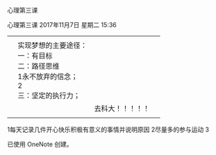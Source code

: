 心理第三课

心理第三课
2017年11月7日 星期二
15:36

|     |     |     |     |
| --- | --- | --- | --- |
|     |     |     |     |
|     | 实现梦想的主要途径：<br>一：有目标<br>二：路径思维<br>1永不放弃的信念；<br>2<br>三：坚定的执行力； |     |     |
|     |     | 去科大！！！！！ |
|     |     |     |

1每天记录几件开心快乐积极有意义的事情并说明原因
2尽量多的参与运动
3

已使用 OneNote 创建。